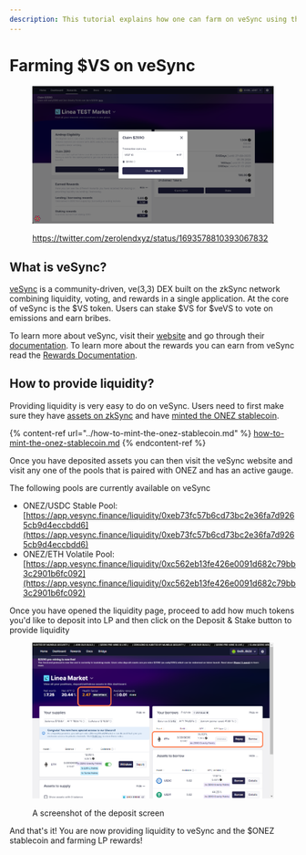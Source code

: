 ```yaml
---
description: This tutorial explains how one can farm on veSync using the $ONEZ stablecoin
---
```


# Farming $VS on veSync

<figure><img src="../../.gitbook/assets/image.png" alt=""><figcaption><p><a href="https://twitter.com/zerolendxyz/status/1693578810393067832">https://twitter.com/zerolendxyz/status/1693578810393067832</a></p></figcaption></figure>

## What is veSync?

[veSync](https://vesync.finance/) is a community-driven, ve(3,3) DEX built on the zkSync network combining liquidity, voting, and rewards in a single application. At the core of veSync is the $VS token. Users can stake $VS for $veVS to vote on emissions and earn bribes.

To learn more about veSync, visit their [website](https://vesync.finance/) and go through their [documentation](https://docs.vesync.finance/introduction/vesync). To learn more about the rewards you can earn from veSync read the [Rewards Documentation](https://docs.vesync.finance/liquidity-and-vote-and-reward/rewards).

## How to provide liquidity?

Providing liquidity is very easy to do on veSync. Users need to first make sure they have [assets on zkSync](../getting-your-assets-onto-zksync.md) and have [minted the ONEZ stablecoin](../how-to-mint-the-onez-stablecoin.md).

{% content-ref url="../how-to-mint-the-onez-stablecoin.md" %}
[how-to-mint-the-onez-stablecoin.md](../how-to-mint-the-onez-stablecoin.md)
{% endcontent-ref %}

Once you have deposited assets you can then visit the veSync website and visit any one of the pools that is paired with ONEZ and has an active gauge.

The following pools are currently available on veSync&#x20;

* ONEZ/USDC Stable Pool: [https://app.vesync.finance/liquidity/0xeb73fc57b6cd73bc2e36fa7d9265cb9d4eccbdd6](https://app.vesync.finance/liquidity/0xeb73fc57b6cd73bc2e36fa7d9265cb9d4eccbdd6)
* ONEZ/ETH Volatile Pool: [https://app.vesync.finance/liquidity/0xc562eb13fe426e0091d682c79bb3c2901b6fc092](https://app.vesync.finance/liquidity/0xc562eb13fe426e0091d682c79bb3c2901b6fc092)

Once you have opened the liquidity page, proceed to add how much tokens you'd like to deposit into LP and then click on the Deposit & Stake button to provide liquidity

<figure><img src="../../.gitbook/assets/image (1).png" alt=""><figcaption><p>A screenshot of the deposit screen</p></figcaption></figure>

And that's it! You are now providing liquidity to veSync and the $ONEZ stablecoin and farming LP rewards!
